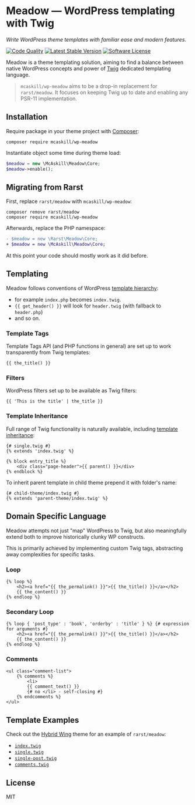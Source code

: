 # Meadow — WordPress templating with Twig

_Write WordPress theme templates with familiar ease and modern features._

[![Code Quality][scrutinizer-ci-badge]][scrutinizer-ci.com]
[![Latest Stable Version][release-badge]][packagist.org]
[![Software License][license-badge]](LICENSE.md)

Meadow is a theme templating solution, aiming to find a balance between native WordPress concepts and power of [Twig](https://twig.symfony.com/) dedicated templating language.

> `mcaskill/wp-meadow` aims to be a drop-in replacement for `rarst/meadow`. It focuses on keeping Twig up to date and enabling any PSR-11 implementation.

## Installation

Require package in your theme project with [Composer](https://getcomposer.org/):

```console
composer require mcaskill/wp-meadow
```

Instantiate object some time during theme load:

```php
$meadow = new \McAskill\Meadow\Core;
$meadow->enable();
```

## Migrating from Rarst

First, replace `rarst/meadow` with `mcaskill/wp-meadow`:

```console
composer remove rarst/meadow
composer require mcaskill/wp-meadow
```

Afterwards, replace the PHP namespace:

```diff
- $meadow = new \Rarst\Meadow\Core;
+ $meadow = new \McAskill\Meadow\Core;
```

At this point your code should mostly work as it did before.

## Templating

Meadow follows conventions of WordPress [template hierarchy](https://codex.wordpress.org/Template_Hierarchy#Visual_Overview):

- for example `index.php` becomes `index.twig`.
- `{{ get_header() }}` will look for `header.twig` (with fallback to `header.php`)
- and so on.

### Template Tags

Template Tags API (and PHP functions in general) are set up to work transparently from Twig templates:

```twig
{{ the_title() }}
```

### Filters

WordPress filters set up to be available as Twig filters:

```twig
{{ 'This is the title' | the_title }}
```

### Template Inheritance

Full range of Twig functionality is naturally available, including [template inheritance](http://twig.sensiolabs.org/doc/templates.html#template-inheritance):

```twig
{# single.twig #}
{% extends 'index.twig' %}

{% block entry_title %}
    <div class="page-header">{{ parent() }}</div>
{% endblock %}
```

To inherit parent template in child theme prepend it with folder's name:

```twig
{# child-theme/index.twig #}
{% extends 'parent-theme/index.twig' %}
```

## Domain Specific Language

Meadow attempts not just "map" WordPress to Twig, but also meaningfully extend both to improve historically clunky WP constructs.

This is primarily achieved by implementing custom Twig tags, abstracting away complexities for specific tasks.

### Loop

```twig
{% loop %}
    <h2><a href="{{ the_permalink() }}">{{ the_title() }}</a></h2>
    {{ the_content() }}
{% endloop %}
```

### Secondary Loop

```twig
{% loop { 'post_type' : 'book', 'orderby' : 'title' } %} {# expression for arguments #}
    <h2><a href="{{ the_permalink() }}">{{ the_title() }}</a></h2>
    {{ the_content() }}
{% endloop %}
```

### Comments

```twig
<ul class="comment-list">
    {% comments %}
        <li>
        {{ comment_text() }}
        {# no </li> - self-closing #}
    {% endcomments %}
</ul>
```

## Template Examples

Check out the [Hybrid Wing](https://github.com/Rarst/hybrid-wing) theme for an example of `rarst/meadow`:

- [`index.twig`](https://github.com/Rarst/hybrid-wing/blob/master/index.twig)
- [`single.twig`](https://github.com/Rarst/hybrid-wing/blob/master/single.twig)
- [`single-post.twig`](https://github.com/Rarst/hybrid-wing/blob/master/single-post.twig)
- [`comments.twig`](https://github.com/Rarst/hybrid-wing/blob/master/comments.twig)

## License

MIT

[scrutinizer-ci-badge]: https://scrutinizer-ci.com/g/mcaskill/wp-meadow/badges/quality-score.png?b=master
[release-badge]:        https://img.shields.io/github/tag/mcaskill/wp-meadow.svg
[license-badge]:        https://poser.pugx.org/mcaskill/wp-meadow/license

[scrutinizer-ci.com]:   https://scrutinizer-ci.com/g/mcaskill/wp-meadow/?branch=master
[packagist.org]:        https://packagist.org/packages/mcaskill/wp-meadow
